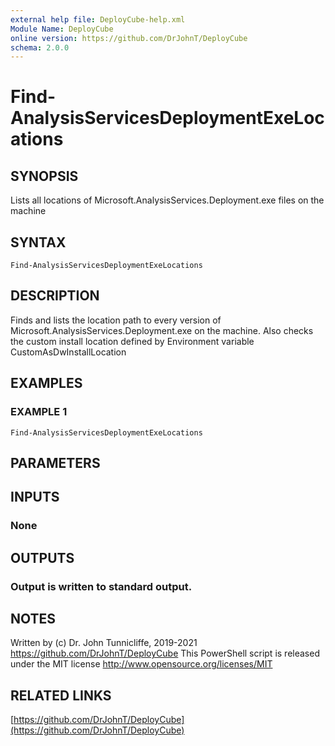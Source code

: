 ```yaml
---
external help file: DeployCube-help.xml
Module Name: DeployCube
online version: https://github.com/DrJohnT/DeployCube
schema: 2.0.0
---
```


# Find-AnalysisServicesDeploymentExeLocations

## SYNOPSIS
Lists all locations of Microsoft.AnalysisServices.Deployment.exe files on the machine

## SYNTAX

```
Find-AnalysisServicesDeploymentExeLocations
```

## DESCRIPTION
Finds and lists the location path to every version of Microsoft.AnalysisServices.Deployment.exe on the machine.
Also checks the custom install location defined by Environment variable CustomAsDwInstallLocation

## EXAMPLES

### EXAMPLE 1
```
Find-AnalysisServicesDeploymentExeLocations
```

## PARAMETERS

## INPUTS

### None
## OUTPUTS

### Output is written to standard output.
## NOTES
Written by (c) Dr.
John Tunnicliffe, 2019-2021 https://github.com/DrJohnT/DeployCube
This PowerShell script is released under the MIT license http://www.opensource.org/licenses/MIT

## RELATED LINKS

[https://github.com/DrJohnT/DeployCube](https://github.com/DrJohnT/DeployCube)

